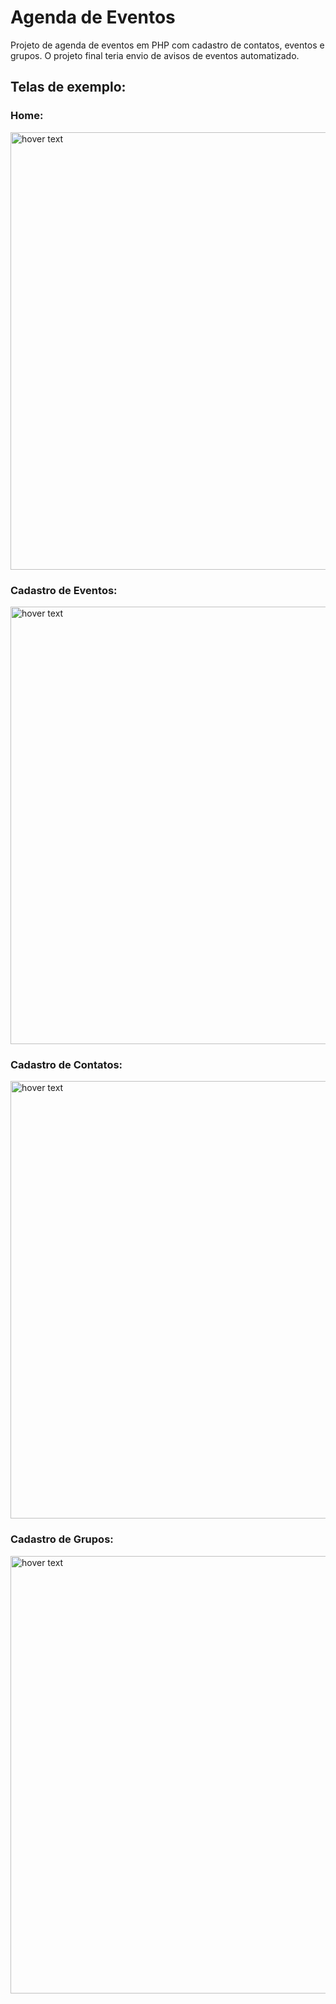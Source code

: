 # Agenda de Eventos
Projeto de agenda de eventos em PHP com cadastro de contatos, eventos e grupos.
O projeto final teria envio de avisos de eventos automatizado.

## Telas de exemplo:

### Home:

<p>
  <img src="https://user-images.githubusercontent.com/50460593/186934075-b935a0bb-d2d9-4059-af00-ed6f22753e49.png" width="700" title="hover text">
</p>

### Cadastro de Eventos:

<p>
  <img src="https://user-images.githubusercontent.com/50460593/186934111-0c55192c-8743-4ba0-b991-dc0dd98d2631.png" width="700" title="hover text">
</p>

### Cadastro de Contatos:

<p>
  <img src="https://user-images.githubusercontent.com/50460593/186934135-46ab7a01-7775-4d46-bd93-cfc29c503f31.png" width="700" title="hover text">
</p>

### Cadastro de Grupos:

<p>
  <img src="https://user-images.githubusercontent.com/50460593/186934157-8cb3a3cd-12be-4cf6-8eb9-defd4fced519.png" width="700" title="hover text">
</p>
